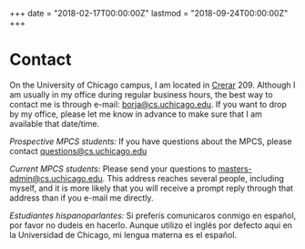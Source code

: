 +++
date = "2018-02-17T00:00:00Z"
lastmod = "2018-09-24T00:00:00Z"
+++

Contact
=======

On the University of Chicago campus, I am located in [Crerar](https://maps.uchicago.edu/location/john-crerar-library/) 209. Although I am usually in my office during regular business hours, the best way to contact me is through e-mail: [borja@cs.uchicago.edu](mailto:borja@cs.uchicago.edu). If you want to drop by my office, please let me know in advance to make sure that I am available that date/time.

*Prospective MPCS students:* If you have questions about the MPCS, please contact [questions@cs.uchicago.edu](mailto:questions.cs.uchicago.edu)

*Current MPCS students:* Please send your questions to [masters-admin@cs.uchicago.edu](mailto:masters-admin@cs.uchicago.edu). This address reaches several people, including myself, and it is more likely that you will receive a prompt reply through that address than if you e-mail me directly.

*Estudiantes hispanoparlantes:* Si preferís comunicaros conmigo en español, por favor no dudeis en hacerlo. Aunque utilizo el inglés por defecto aqui en la Universidad de Chicago, mi lengua materna es el español.
